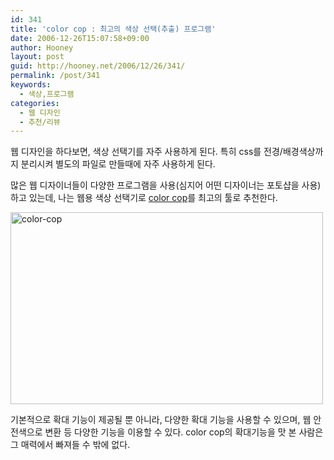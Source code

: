 ```yaml
---
id: 341
title: 'color cop : 최고의 색상 선택(추출) 프로그램'
date: 2006-12-26T15:07:58+09:00
author: Hooney
layout: post
guid: http://hooney.net/2006/12/26/341/
permalink: /post/341
keywords:
  - 색상,프로그램
categories:
  - 웹 디자인
  - 추천/리뷰
---
```

웹 디자인을 하다보면, 색상 선택기를 자주 사용하게 된다. 특히 css를 전경/배경색상까지 분리시켜 별도의 파일로 만들때에 자주 사용하게 된다.

많은 웹 디자이너들이 다양한 프로그램을 사용(심지어 어떤 디자이너는 포토샵을 사용)하고 있는데, 나는 웹용 색상 선택기로 [color cop](http://prall.net/tools/colorcop/)를 최고의 툴로 추천한다.

<img src="/uploads/2006/colorcop.jpg" alt="color-cop" title="color-cop" height="307" width="500" /> 

기본적으로 확대 기능이 제공될 뿐 아니라, 다양한 확대 기능을 사용할 수 있으며, 웹 안전색으로 변환 등 다양한 기능을 이용할 수 있다. color cop의 확대기능을 맛 본 사람은 그 매력에서 빠져들 수 밖에 없다.